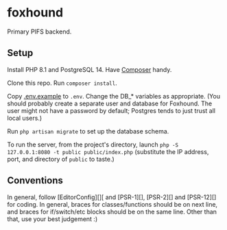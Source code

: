# foxhound

Primary PIFS backend.

## Setup

Install PHP 8.1 and PostgreSQL 14. Have [Composer][] handy.

[Composer]: https://getcomposer.org/

Clone this repo. Run `composer install`.

Copy [.env.example](./.env.example) to `.env`. Change the DB_\* variables as
appropriate. (You should probably create a separate user and database for
Foxhound. The user might not have a password by default; Postgres tends to just
trust all local users.)

Run `php artisan migrate` to set up the database schema.

To run the server, from the project's directory, launch
`php -S 127.0.0.1:8080 -t public public/index.php` (substitute the IP address,
port, and directory of `public` to taste.)

## Conventions

In general, follow [EditorConfig][][ and [PSR-1][], [PSR-2][] and [PSR-12][] for
coding. In general, braces for classes/functions should be on next line, and
braces for if/switch/etc blocks should be on the same line. Other than that, use
your best judgement :)
